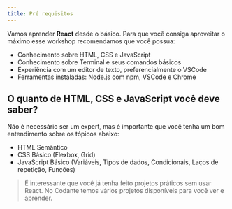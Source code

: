 ```yaml
---
title: Pré requisitos
---
```


Vamos aprender **React** desde o básico. Para que você consiga aproveitar o máximo esse workshop recomendamos que você possua:

- Conhecimento sobre HTML, CSS e JavaScript
- Conhecimento sobre Terminal e seus comandos básicos
- Experiência com um editor de texto, preferencialmente o VSCode
- Ferramentas instaladas: Node.js com npm, VSCode e Chrome

## O quanto de HTML, CSS e JavaScript você deve saber?

Não é necessário ser um expert, mas é importante que você tenha um bom entendimento sobre os tópicos abaixo:

- HTML Semântico
- CSS Básico (Flexbox, Grid)
- JavaScript Básico (Variáveis, Tipos de dados, Condicionais, Laços de repetição, Funções)

> É interessante que você já tenha feito projetos práticos sem usar React. No Codante temos vários projetos disponíveis para você ver e aprender.
